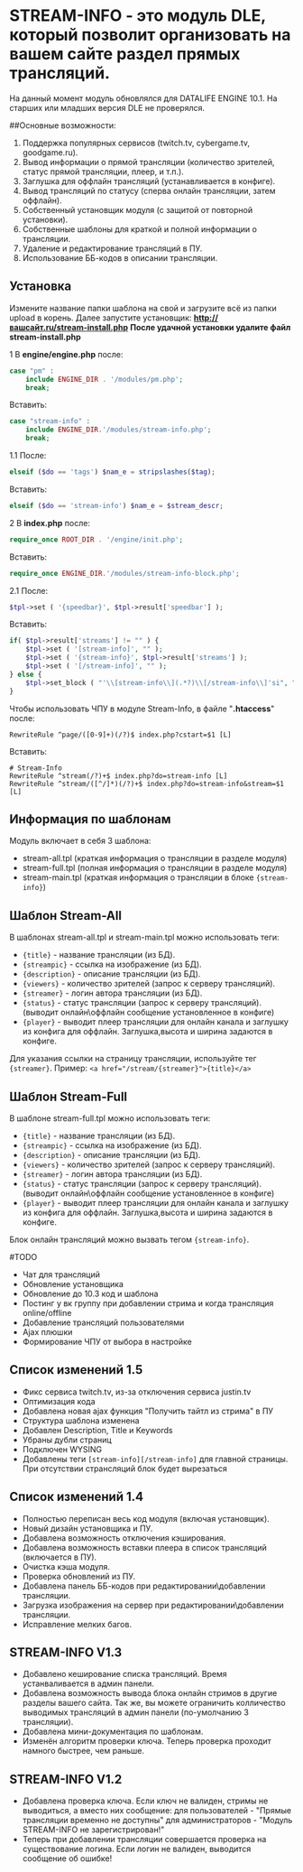 STREAM-INFO - это модуль DLE, который позволит организовать на вашем сайте раздел прямых трансляций. 
=
На данный момент модуль обновлялся для DATALIFE ENGINE 10.1. На старших или младших версия DLE не проверялся.

##Основные возможности:
1. Поддержка популярных сервисов (twitch.tv, cybergame.tv, goodgame.ru).
2. Вывод информации о прямой трансляции (количество зрителей, статус прямой трансляции, плеер, и т.п.).
3. Заглушка для оффлайн трансляций (устанавливается в конфиге).
4. Вывод трансляций по статусу (сперва онлайн трансляции, затем оффлайн).
5. Собственный установщик модуля (с защитой от повторной установки).
6. Собственные шаблоны для краткой и полной информации о трансляции.
7. Удаление и редактирование трансляций в ПУ.
8. Использование ББ-кодов в описании трансляции.

Установка
--------------
Измените название папки шаблона на свой и загрузите всё из папки upload в корень.
Далее запустите установщик: **http://вашсайт.ru/stream-install.php**
**После удачной установки удалите файл stream-install.php**

1 В **engine/engine.php** после:
```php
case "pm" :
	include ENGINE_DIR . '/modules/pm.php';
	break;
```
Вставить:
```php
case "stream-info" :
	include ENGINE_DIR.'/modules/stream-info.php';
	break;
```
1.1 После:
```php
elseif ($do == 'tags') $nam_e = stripslashes($tag);
```
Вставить:
```php
elseif ($do == 'stream-info') $nam_e = $stream_descr;
```
2 В **index.php** после:
```php
require_once ROOT_DIR . '/engine/init.php';
```
Вставить:
```php
require_once ENGINE_DIR.'/modules/stream-info-block.php';
```
2.1 После:
```php
$tpl->set ( '{speedbar}', $tpl->result['speedbar'] );
```
Вставить:
```php
if( $tpl->result['streams'] != "" ) {
    $tpl->set ( '[stream-info]', "" );
    $tpl->set ( '{stream-info}', $tpl->result['streams'] );
    $tpl->set ( '[/stream-info]', "" );
} else {
    $tpl->set_block ( "'\\[stream-info\\](.*?)\\[/stream-info\\]'si", "" );
}
```
Чтобы использовать ЧПУ в модуле Stream-Info, в файле "**.htaccess**" после:
```ApacheConf
RewriteRule ^page/([0-9]+)(/?)$ index.php?cstart=$1 [L]
```

Вставить:
```ApacheConf
# Stream-Info
RewriteRule ^stream(/?)+$ index.php?do=stream-info [L]
RewriteRule ^stream/([^/]*)(/?)+$ index.php?do=stream-info&stream=$1 [L]
```
Информация по шаблонам
--------------
Модуль включает в себя 3 шаблона:
* stream-all.tpl (краткая информация о трансляции в разделе модуля) 
* stream-full.tpl (полная информация о трансляции в разделе модуля)
* stream-main.tpl (краткая информация о трансляции в блоке ``{stream-info}``)

Шаблон Stream-All
--------------
В шаблонах stream-all.tpl и stream-main.tpl можно использовать теги:
* ``{title}`` - название трансляции (из БД).
* ``{streampic}`` - ссылка на изображение (из БД).
* ``{description}`` - описание трансляции (из БД).
* ``{viewers}`` - количество зрителей (запрос к серверу трансляций).
* ``{streamer}`` - логин автора трансляции (из БД).
* ``{status}`` - статус трансляции (запрос к серверу трансляций). (выводит онлайн\оффлайн сообщение установленное в конфиге)
* ``{player}`` - выводит плеер трансляции для онлайн канала и заглушку из конфига для оффлайн. Заглушка,высота и ширина задаются в конфиге.

Для указания ссылки на страницу трансляции, используйте тег ``{streamer}``. Пример: ``<a href="/stream/{streamer}">{title}</a>``

Шаблон Stream-Full
--------------
В шаблоне stream-full.tpl можно использовать теги:
* ``{title}`` - название трансляции (из БД).
* ``{streampic}`` - ссылка на изображение (из БД).
* ``{description}`` - описание трансляции (из БД).
* ``{viewers}`` - количество зрителей (запрос к серверу трансляций).
* ``{streamer}`` - логин автора трансляции (из БД).
* ``{status}`` - статус трансляции (запрос к серверу трансляций). (выводит онлайн\оффлайн сообщение установленное в конфиге)
* ``{player}`` - выводит плеер трансляции для онлайн канала и заглушку из конфига для оффлайн. Заглушка,высота и ширина задаются в конфиге.

Блок онлайн трансляций можно вызвать тегом ``{stream-info}``.

#TODO
* Чат для трансляций
* Обновление установщика
* Обновление до 10.3 код и шаблона
* Постинг у вк группу при добавлении стрима и когда трансляция online/offline
* Добавление трансляций пользователями
* Ajax плюшки
* Формирование ЧПУ от выбора в настройке

Список изменений 1.5
--------------
* Фикс сервиса twitch.tv, из-за отключения сервиса justin.tv
* Оптимизация кода
* Добавлена новая ajax функция "Получить тайтл из стрима" в ПУ
* Структура шаблона изменена
* Добавлен Description, Title и Keywords
* Убраны дубли страниц
* Подключен WYSING
* Добавлены теги ``[stream-info][/stream-info]`` для главной страницы. При отсутствии странсляций блок будет вырезаться

Список изменений 1.4
--------------
* Полностью переписан весь код модуля (включая установщик).
* Новый дизайн установщика и ПУ.
* Добавлена возможность отключения кэширования.
* Добавлена возможность вставки плеера в список трансляций (включается в ПУ).
* Очистка кэша модуля.
* Проверка обновлений из ПУ.
* Добавлена панель ББ-кодов при редактировании\добавлении трансляции.
* Загрузка изображения на сервер при редактировании\добавлении трансляции.
* Исправление мелких багов.

STREAM-INFO V1.3
--------------
* Добавлено кеширование списка трансляций. Время устанваливается в админ панели.
* Добавлена возможность вывода блока онлайн стримов в другие разделы вашего сайта. Так же, вы можете ограничить колличество выводимых
трансляций в админ панели (по-умолчанию 3 трансляции).
* Добавлена мини-документация по шаблонам.
* Изменён алгоритм проверки ключа. Теперь проверка проходит намного быстрее, чем раньше.

STREAM-INFO V1.2
--------------
* Добавлена проверка ключа. Если ключ не валиден, стримы не выводиться, а вместо них сообщение: 
для пользователей - "Прямые трансляции временно не доступны"
для администраторов - "Модуль STREAM-INFO не зарегистрирован!"
* Теперь при добавлении трансляции совершается проверка на существование логина. Если логин не валиден, выводится сообщение об ошибке!